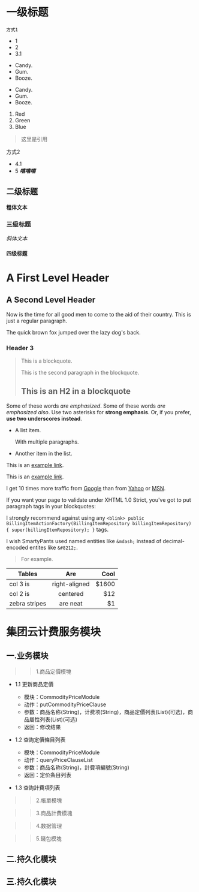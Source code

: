 # 一级标题
    方式1
* 1
* 2
* 3.1
+ Candy.
+ Gum.
+ Booze.
- Candy.
- Gum.
- Booze.
1. Red
2. Green
3. Blue
> 这里是引用
  
  方式2
- 4.1
- 5
***嘻嘻嘻***
## 二级标题
 **粗体文本**
  
### 三级标题
  *斜体文本*
#### 四级标题

A First Level Header
====================
A Second Level Header
---------------------

Now is the time for all good men to come to
the aid of their country. This is just a
regular paragraph.

The quick brown fox jumped over the lazy
dog's back.
### Header 3

> This is a blockquote.
> 
> This is the second paragraph in the blockquote.
>
> ## This is an H2 in a blockquote

Some of these words *are emphasized*.
Some of these words _are emphasized also_.
Use two asterisks for **strong emphasis**.
Or, if you prefer, __use two underscores instead__.

* A list item.

    With multiple paragraphs.

* Another item in the list.

This is an [example link](http://example.com/).

This is an [example link](http://example.com/ "With a Title").

I get 10 times more traffic from [Google][1] than from
[Yahoo][2] or [MSN][3].

[1]: http://google.com/ "Google"
[2]: http://search.yahoo.com/ "Yahoo Search"
[3]: http://search.msn.com/ "MSN Search"

If you want your page to validate under XHTML 1.0 Strict,
you've got to put paragraph tags in your blockquotes:

I strongly recommend against using any `<blink> public BillingItemActionFactory(BillingItemRepository billingItemRepository) {
                                                        super(billingItemRepository);
                                                    }` tags.

I wish SmartyPants used named entities like `&mdash;`
instead of decimal-encoded entites like `&#8212;`.

<blockquote>
<p>For example.</p>
</blockquote>

 | Tables        | Are           | Cool  |
 | ------------- |:-------------:| -----:|
 | col 3 is      | right-aligned | $1600 |
 | col 2 is      | centered      |   $12 |
 | zebra stripes | are neat      |    $1 |
 
 
 # 集团云计费服务模块
 ## 一.业务模块
 >>1.商品定價模塊
 * 1.1 更新商品定價
   - 模块：CommodityPriceModule
   - 动作：putCommodityPriceClause
   - 参数：商品名称(String)，计费项(String)，商品定價列表(List)(可选)，商品屬性列表(List)(可选)
   - 返回：修改结果
   
 * 1.2 查詢定價條目列表
   - 模块：CommodityPriceModule
   - 动作：queryPriceClauseList
   - 参数：商品名称(String)，計費項編號(String)
   - 返回：定价条目列表
 * 1.3 查詢計費項列表
 
 
 >>2.帳單模塊
 
 >>3.商品計費模塊
 
 >>4.数据管理
 
 >>5.錢包模塊
 
 ## 二.持久化模块
 
 ## 三.持久化模块